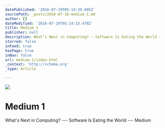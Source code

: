 ```yaml
---
datePublished: '2016-07-19T05:14:39.005Z'
sourcePath: _posts/2016-07-16-medium-1.md
author: []
dateModified: '2016-07-19T05:14:15.478Z'
title: Medium 1
publisher: null
description: What’s Next in Computing? — Software Is Eating the World — Medium
starred: false
inFeed: true
hasPage: true
inNav: false
url: medium-1/index.html
_context: 'http://schema.org'
_type: Article

---
```

![](https://the-grid-user-content.s3-us-west-2.amazonaws.com/2d318596-da6f-44c3-92ca-a847ad3b5fcc.png)

# Medium 1

What's Next in Computing? --- Software Is Eating the World --- Medium